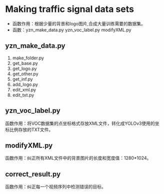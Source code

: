# Making traffic signal data sets
- 函数作用：根据少量的背景和logo图片,合成大量训练需要的数据集。
- 函数：yzn_make_data.py   yzn_voc_label.py  modifyXML.py
## yzn_make_data.py 
1. make_folder.py
2. get_base.py
3. get_logo.py
3. get_other.py
4. get_inf.py
5. add_logo.py
6. edit_xml.py
7. edit_txt.py

## yzn_voc_label.py
函数作用：将VOC数据集的点坐标格式存放XML文件，转化成YOLOv3使用的坐标比例存放的TXT文件。
## modifyXML.py
函数作用：纠正所有XML文件中的背景图片的长度和宽度值：1280*1024。
## correct_result.py
函数作用：纠正每一个视频序列中检测错误的目标。